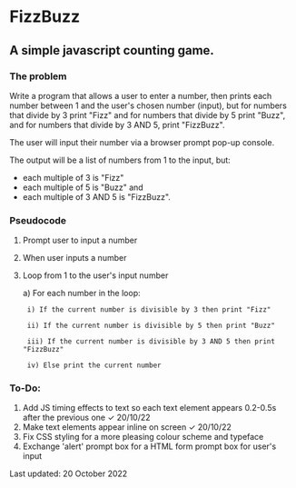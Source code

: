 # FizzBuzz
## A simple javascript counting game.

### The problem
Write a program that allows a user to enter a number, then prints each number between 1 and the user's chosen number (input), but for numbers that divide by 3 print "Fizz" and for numbers that divide by 5 print "Buzz", and for numbers that divide by 3 AND 5, print "FizzBuzz".


The user will input their number via a browser prompt pop-up console.


The output will be a list of numbers from 1 to the input, but: 
- each multiple of 3 is "Fizz"  
- each multiple of 5 is "Buzz" and 
- each multiple of 3 AND 5 is "FizzBuzz".

### Pseudocode
1. Prompt user to input a number
2. When user inputs a number
3. Loop from 1 to the user's input number

    a) For each number in the loop:

        i) If the current number is divisible by 3 then print "Fizz"

        ii) If the current number is divisible by 5 then print "Buzz"

        iii) If the current number is divisible by 3 AND 5 then print "FizzBuzz"

        iv) Else print the current number

### To-Do:
1. Add JS timing effects to text so each text element appears 0.2-0.5s after the previous one ✓ 20/10/22
2. Make text elements appear inline on screen  ✓ 20/10/22
3. Fix CSS styling for a more pleasing colour scheme and typeface
4. Exchange 'alert' prompt box for a HTML form prompt box for user's input

Last updated: 20 October 2022
